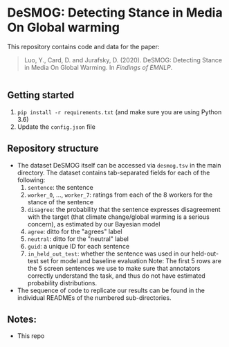 # **DeSMOG**: **De**tecting **S**tance in **M**edia **O**n **G**lobal warming

This repository contains code and data for the paper:
> Luo, Y., Card, D. and Jurafsky, D. (2020). DeSMOG: Detecting Stance in Media On Global Warming. In *Findings of EMNLP*.
```

```

## Getting started
1. `pip install -r requirements.txt` (and make sure you are using Python 3.6)
2. Update the `config.json` file 

## Repository structure

* The dataset DeSMOG itself can be accessed via `desmog.tsv` in the main directory. The dataset contains tab-separated fields for each of the following:
	1. `sentence`: the sentence 
	2. `worker_0`, ..., `worker_7`: ratings from each of the 8 workers for the stance of the sentence
	3. `disagree`: the probability that the sentence expresses disagreement with the target (that climate change/global warming is a serious concern), as estimated by our Bayesian model
	4. `agree`: ditto for the "agrees" label
	5. `neutral`: ditto for the "neutral" label
	6. `guid`: a unique ID for each sentence
	7. `in_held_out_test`: whether the sentence was used in our held-out-test set for model and baseline evaluation
  Note: The first 5 rows are the 5 screen sentences we use to make sure that annotators correctly understand the task, and thus do not have estimated probability distributions.
* The sequence of code to replicate our results can be found in the individual READMEs of the numbered sub-directories.

## Notes:
* This repo 